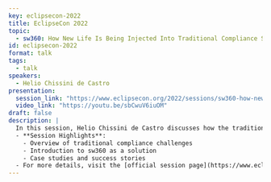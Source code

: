 ```yaml
---
key: eclipsecon-2022
title: EclipseCon 2022
topic: 
  - sw360: How New Life Is Being Injected Into Traditional Compliance Software
id: eclipsecon-2022
format: talk
tags:
  - talk
speakers:
  - Helio Chissini de Castro
presentation: 
  session_link: "https://www.eclipsecon.org/2022/sessions/sw360-how-new-life-been-injected-traditional-compliance-software"
  video_link: "https://youtu.be/sbCwuV6iuOM"
draft: false
description: |
  In this session, Helio Chissini de Castro discusses how the traditional compliance software landscape is being revitalized with the help of sw360, a tool designed to improve and modernize the compliance process in open source software. This talk covers key aspects of sw360's role in enhancing software compliance and simplifying its integration into modern development practices.
  - **Session Highlights**:
    - Overview of traditional compliance challenges
    - Introduction to sw360 as a solution
    - Case studies and success stories
  - For more details, visit the [official session page](https://www.eclipsecon.org/2022/sessions/sw360-how-new-life-been-injected-traditional-compliance-software).
---
```

